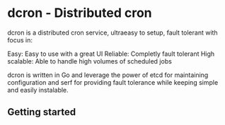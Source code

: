 # dcron - Distributed cron

dcron is a distributed cron service, ultraeasy to setup, fault tolerant with focus in:

Easy: Easy to use with a great UI
Reliable: Completly fault tolerant
High scalable: Able to handle high volumes of scheduled jobs

dcron is written in Go and leverage the power of etcd for maintaining configuration and serf for providing fault tolerance while keeping simple and easily instalable.

## Getting started
